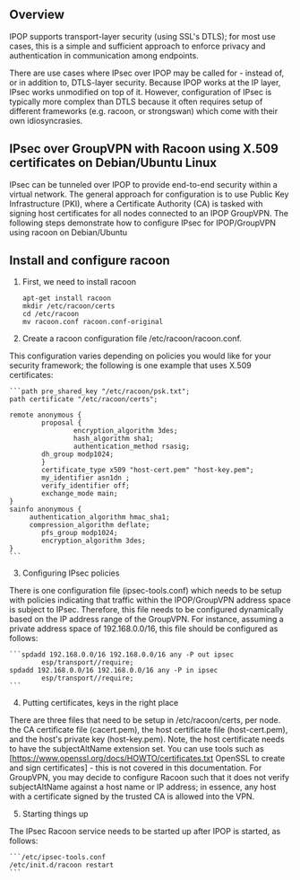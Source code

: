 ## Overview

IPOP supports transport-layer security (using SSL's DTLS); for most use cases, this is a simple and sufficient approach to enforce privacy and authentication in communication among endpoints.

There are use cases where IPsec over IPOP may be called for - instead of, or in addition to, DTLS-layer security. Because IPOP works at the IP layer, IPsec works unmodified on top of it. However, configuration of IPsec is typically more complex than DTLS because it often requires setup of different frameworks (e.g. racoon, or strongswan) which come with their own idiosyncrasies.

## IPsec over GroupVPN with Racoon using X.509 certificates on Debian/Ubuntu Linux

IPsec can be tunneled over IPOP to provide end-to-end security within a virtual network. The general approach for configuration is to use Public Key Infrastructure (PKI), where a Certificate Authority (CA) is tasked with signing host certificates for all nodes connected to an IPOP GroupVPN. The following steps demonstrate how to configure IPsec for IPOP/GroupVPN using racoon on Debian/Ubuntu

## Install and configure racoon

1.  First, we need to install racoon

    ```
    apt-get install racoon
    mkdir /etc/racoon/certs
    cd /etc/racoon
    mv racoon.conf racoon.conf-original
    ```

2.  Create a racoon configuration file /etc/racoon/racoon.conf. 

This configuration varies depending on policies you would like for your security framework; the following is one example that uses X.509 certificates:

    ```path pre_shared_key "/etc/racoon/psk.txt";
    path certificate "/etc/racoon/certs";
    
    remote anonymous {
            proposal {
                    encryption_algorithm 3des;
                    hash_algorithm sha1;
                    authentication_method rsasig;
            dh_group modp1024;
            }
            certificate_type x509 "host-cert.pem" "host-key.pem";
            my_identifier asn1dn ;
            verify_identifier off;
            exchange_mode main;
    }
    sainfo anonymous {
         authentication_algorithm hmac_sha1;
         compression_algorithm deflate;
            pfs_group modp1024;
            encryption_algorithm 3des;
    }
    ```

3. Configuring IPsec policies

There is one configuration file (ipsec-tools.conf) which needs to be setup with policies indicating that traffic within the IPOP/GroupVPN address space is subject to IPsec. Therefore, this file needs to be configured dynamically based on the IP address range of the GroupVPN. For instance, assuming a private address space of 192.168.0.0/16, this file should be configured as follows:

    ```spdadd 192.168.0.0/16 192.168.0.0/16 any -P out ipsec
            esp/transport//require;
    spdadd 192.168.0.0/16 192.168.0.0/16 any -P in ipsec
            esp/transport//require;
    ```

4. Putting certificates, keys in the right place

There are three files that need to be setup in /etc/racoon/certs, per node. the CA certificate file (cacert.pem), the host certificate file (host-cert.pem), and the host's private key (host-key.pem). Note, the host certificate needs to have the subjectAltName extension set. You can use tools such as [https://www.openssl.org/docs/HOWTO/certificates.txt OpenSSL to create and sign certificates] - this is not covered in this documentation. For GroupVPN, you may decide to configure Racoon such that it does not verify subjectAltName against a host name or IP address; in essence, any host with a certificate signed by the trusted CA is allowed into the VPN.

5. Starting things up

The IPsec Racoon service needs to be started up after IPOP is started, as follows:

    ```/etc/ipsec-tools.conf
    /etc/init.d/racoon restart
    ```
